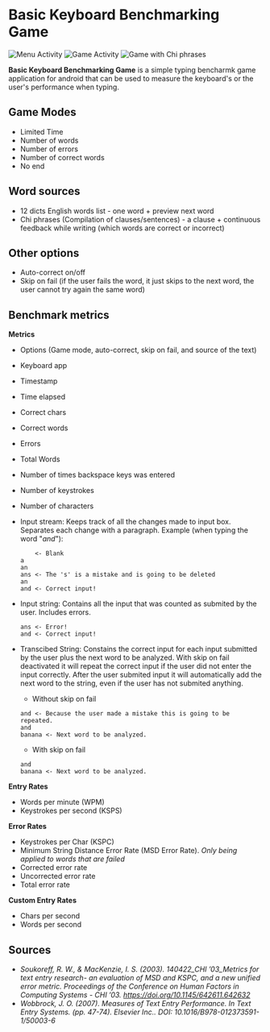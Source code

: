 # Basic Keyboard Benchmarking Game


![Menu Activity](docs/screenshot2.png "Menu Activity")
![Game Activity](docs/screenshot1.png "App Activity")
![Game with Chi phrases](docs/screenshot3.png "Game with Chi phrases")

__Basic Keyboard Benchmarking Game__ is a simple typing bencharmk game application for android that can be used to measure the keyboard's or the user's performance when typing.

## Game Modes
* Limited Time
* Number of words
* Number of errors
* Number of correct words
* No end

## Word sources
* 12 dicts English words list - one word + preview next word
* Chi phrases (Compilation of clauses/sentences) - a clause + continuous feedback while writing (which words are correct or incorrect)

## Other options
* Auto-correct on/off
* Skip on fail (if the user fails the word, it just skips to the next word, the user cannot try again the same word)

## Benchmark metrics
__Metrics__
* Options (Game mode, auto-correct, skip on fail, and source of the text)
* Keyboard app
* Timestamp
* Time elapsed
* Correct chars
* Correct words
* Errors
* Total Words
* Number of times backspace keys was entered
* Number of keystrokes
* Number of characters
* Input stream: Keeps track of all the changes made to input box. Separates each change with a paragraph. Example (when typing the word "_and_"):

    ```
        <- Blank                 
    a
    an
    ans <- The 's' is a mistake and is going to be deleted
    an
    and <- Correct input!
    ```
* Input string: Contains all the input that was counted as submited by the user. Includes errors. 
    ```
    ans <- Error! 
    and <- Correct input!
    ```
* Transcibed String: Constains the correct input for each input submitted by the user plus the next word to be analyzed. With skip on fail deactivated it will repeat the correct input if the user did not enter the input correctly. After the user submited input it will automatically add the next word to the string, even if the user has not submited anything.
    * Without skip on fail
    ```
    and <- Because the user made a mistake this is going to be repeated.  
    and 
    banana <- Next word to be analyzed.
    ```
    * With skip on fail
    ```
    and 
    banana <- Next word to be analyzed.
    ```

__Entry Rates__
* Words per minute (WPM)
* Keystrokes per second (KSPS)

__Error Rates__
* Keystrokes per Char (KSPC)
* Minimum String Distance Error Rate (MSD Error Rate). _Only being applied to words that are failed_
* Corrected error rate
* Uncorrected error rate
* Total error rate

__Custom Entry Rates__
* Chars per second
* Words per second

## Sources

* _Soukoreff, R. W., & MacKenzie, I. S. (2003). 140422_CHI ’03_Metrics for text entry research- an evaluation of MSD and KSPC, and a new unified error metric. Proceedings of the Conference on Human Factors in Computing Systems - CHI ’03. https://doi.org/10.1145/642611.642632_
* _Wobbrock, J. O. (2007). Measures of Text Entry Performance. In Text Entry Systems. (pp. 47-74). Elsevier Inc.. DOI: 10.1016/B978-012373591-1/50003-6_
